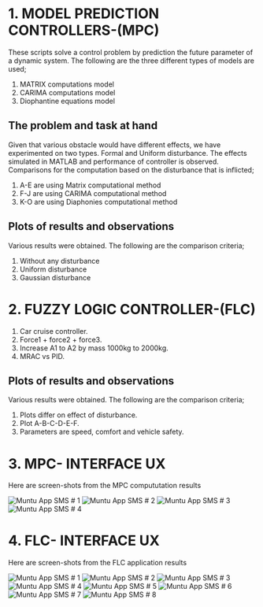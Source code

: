 # 1. MODEL PREDICTION CONTROLLERS-(MPC)

These scripts solve a control problem by prediction the future parameter of a dynamic system.  The following are the three different types of models are used; 
1. MATRIX computations model
2. CARIMA computations model
3. Diophantine equations model

## The problem and task at hand

Given that various obstacle would have different effects, we have experimented on two types.  Formal and Uniform disturbance. The effects simulated in MATLAB and performance of controller is observed. Comparisons for the computation based on the disturbance that is inflicted;
1. A-E are using Matrix computational method
2. F-J are using CARIMA computational method
3. K-O are using Diaphonies computational method

## Plots of results and observations

Various results were obtained. The following are the comparison criteria;
1. Without any disturbance
2. Uniform disturbance
3. Gaussian disturbance

# 2. FUZZY LOGIC CONTROLLER-(FLC)

1. Car cruise controller.
2. Force1 + force2 + force3.
3. Increase A1 to A2 by mass 1000kg to 2000kg.
4. MRAC vs PID.

## Plots of results and observations

Various results were obtained. The following are the comparison criteria;

1. Plots differ on effect of disturbance.
2. Plot A-B-C-D-E-F.
3. Parameters are speed, comfort and vehicle safety.


# 3. MPC- INTERFACE UX 
Here are screen-shots from the MPC compututation results

![ Muntu App SMS # 1 ](https://github.com/LINOSNCHENA/Monitoring-Fuzzy-Logic-Controller/blob/master/uxDP/pages%20(1).png)
![ Muntu App SMS # 2 ](https://github.com/LINOSNCHENA/Monitoring-Fuzzy-Logic-Controller/blob/master/uxDP/pages%20(2).png)
![ Muntu App SMS # 3 ](https://github.com/LINOSNCHENA/Monitoring-Fuzzy-Logic-Controller/blob/master/uxDP/pages%20(1).png)
![ Muntu App SMS # 4 ](https://github.com/LINOSNCHENA/Monitoring-Fuzzy-Logic-Controller/blob/master/uxDP/pages%20(2).png)

# 4. FLC- INTERFACE UX 
Here are screen-shots from the FLC application results

![ Muntu App SMS # 1 ](https://github.com/LINOSNCHENA/Monitoring-Fuzzy-Logic-Controller/blob/master/uxDP/MATLAB/page%20(1).png)
![ Muntu App SMS # 2 ](https://github.com/LINOSNCHENA/Monitoring-Fuzzy-Logic-Controller/blob/master/uxDP/MATLAB/page%20(2).png)
![ Muntu App SMS # 3 ](https://github.com/LINOSNCHENA/Monitoring-Fuzzy-Logic-Controller/blob/master/uxDP/MATLAB/page%20(3).png)
![ Muntu App SMS # 4 ](https://github.com/LINOSNCHENA/Monitoring-Fuzzy-Logic-Controller/blob/master/uxDP/MATLAB/page%20(4).png)
![ Muntu App SMS # 5 ](https://github.com/LINOSNCHENA/Monitoring-Fuzzy-Logic-Controller/blob/master/uxDP/MATLAB/page%20(5).png)
![ Muntu App SMS # 6 ](https://github.com/LINOSNCHENA/Monitoring-Fuzzy-Logic-Controller/blob/master/uxDP/MATLAB/page%20(6).png)
![ Muntu App SMS # 7 ](https://github.com/LINOSNCHENA/Monitoring-Fuzzy-Logic-Controller/blob/master/uxDP/MATLAB/page%20(7).png)
![ Muntu App SMS # 8 ](https://github.com/LINOSNCHENA/Monitoring-Fuzzy-Logic-Controller/blob/master/uxDP/MATLAB/page%20(8).png)
